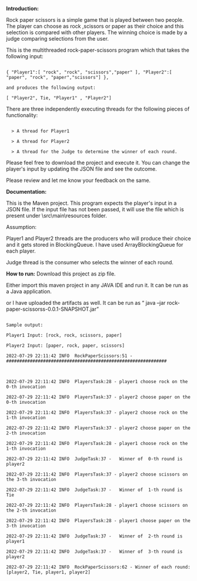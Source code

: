 
**Introduction:** 

Rock paper scissors is a simple game that is played between two people. The player can choose as rock ,scissors or paper as their choice and this selection is compared with other players. The winning choice is made by a judge comparing selections from the user.



This is the multithreaded rock-paper-scissors program which that takes the following input:
```

{ "Player1":[ "rock", "rock", "scissors","paper" ], "Player2":[ "paper", "rock", "paper","scissors"] },

and produces the following output:

[ "Player2", Tie, "Player1" , "Player2"]
```


There are three independently executing threads for the following pieces of functionality:
```

  > A thread for Player1

  > A thread for Player2

  > A thread for the Judge to determine the winner of each round.
```
Please feel free to download the project and execute it. You can change the player's input by updating the JSON file and see the outcome.

Please review and let me know your feedback on the same.



**Documentation:**

This is the Maven project. This program expects the player's input in a JSON file. If the input file has not been passed, it will use the file which is present under \src\main\resources folder.

Assumption:

Player1 and Player2 threads are the producers who will produce their choice and it gets stored in BlockingQueue. I have used ArrayBlockingQueue for each player.

Judge thread is the consumer who selects the winner of each round.

**How to run:**
Download this project as zip file. 

Either import this maven project in any JAVA IDE and run it. It can be run as a Java application. 

or
I have uploaded the artifacts as well. 
It can be run as “ java –jar rock-paper-scissorss-0.0.1-SNAPSHOT.jar”
```

Sample output:

Player1 Input: [rock, rock, scissors, paper]

Player2 Input: [paper, rock, paper, scissors]

2022-07-29 22:11:42 INFO  RockPaperScissors:51 - #############################################################



2022-07-29 22:11:42 INFO  PlayersTask:28 - player1 choose rock on the 0-th invocation

2022-07-29 22:11:42 INFO  PlayersTask:37 - player2 choose paper on the 0-th invocation

2022-07-29 22:11:42 INFO  PlayersTask:37 - player2 choose rock on the 1-th invocation

2022-07-29 22:11:42 INFO  PlayersTask:37 - player2 choose paper on the 2-th invocation

2022-07-29 22:11:42 INFO  PlayersTask:28 - player1 choose rock on the 1-th invocation

2022-07-29 22:11:42 INFO  JudgeTask:37 -   Winner of  0-th round is player2

2022-07-29 22:11:42 INFO  PlayersTask:37 - player2 choose scissors on the 3-th invocation

2022-07-29 22:11:42 INFO  JudgeTask:37 -   Winner of  1-th round is Tie

2022-07-29 22:11:42 INFO  PlayersTask:28 - player1 choose scissors on the 2-th invocation

2022-07-29 22:11:42 INFO  PlayersTask:28 - player1 choose paper on the 3-th invocation

2022-07-29 22:11:42 INFO  JudgeTask:37 -   Winner of  2-th round is player1

2022-07-29 22:11:42 INFO  JudgeTask:37 -   Winner of  3-th round is player2

2022-07-29 22:11:42 INFO  RockPaperScissors:62 - Winner of each round: [player2, Tie, player1, player2]

```
